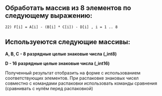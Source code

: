 ## Обработать массив из 8 элементов по следующему выражению:

`22) F[i] = A[i] - (B[i] * C[i]) - D[i] , i = 1 .. 8`

## Используеются следующие массивы:

**A, B, C - 8 разрядные целые  знаковые числа (_int8)**

**D - 16 разрядные целые знаковые числа (_int16)**

Полученный результат отобразить на форме с использованием соответствующих элементов.
При распаковке знаковых чисел совместно с командами распаковки использовать команды сравнения
(сравнивать с нулём перед распаковкой)
